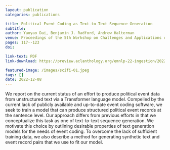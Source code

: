 ```yaml
---
layout: publication
categories: publications

title: Political Event Coding as Text-to-Text Sequence Generation
subtitle: 
author: Yaoyao Dai, Benjamin J. Radford, Andrew Halterman
venue: Proceedings of the 5th Workshop on Challenges and Applications of Automated Extraction of Socio-political Events from Text (CASE)
pages: 117--123
doi: 

link-text: PDF
link-download: https://preview.aclanthology.org/emnlp-22-ingestion/2022.case-1.16/

featured-image: /images/scifi-01.jpeg
tags: []
date: 2022-12-08
---
```


We report on the current status of an effort to produce political event data from unstructured text via a Transformer language model. Compelled by the current lack of publicly available and up-to-date event coding software, we seek to train a model that can produce structured political event records at the sentence level. Our approach differs from previous efforts in that we conceptualize this task as one of text-to-text sequence generation. We motivate this choice by outlining desirable properties of text generation models for the needs of event coding. To overcome the lack of sufficient training data, we also describe a method for generating synthetic text and event record pairs that we use to fit our model.